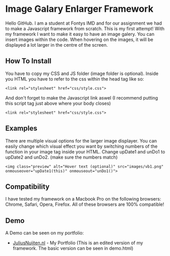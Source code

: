 # Image Galary Enlarger Framework

Hello GitHub. I am a student at Fontys IMD and for our assignment we had to make a Javascript framework from scratch. This is my first attempt! With my framework I want to make it easy to have an image galery. You can insert images within the code. When hovering on the images, it will be displayed a lot larger in the centre of the screen.

## How To Install

You have to copy my CSS and JS folder (image folder is optional). Inside you HTML you have to refer to the css within the head tag like so:

```
<link rel="stylesheet" href="css/style.css">
```

And don't forget to make the Javascript link aswel (I recommend putting this script tag just above where your body closes)
```
<link rel="stylesheet" href="css/style.css">
```

## Examples

There are multiple visual options for the larger image displayer. You can easily change which visual effect you want by switching numbers of the function in your image tag inside your HTML. Change upDate1 and unDo1 to upDate2 and unDo2. (make sure the numbers match)

```
<img class="preview" alt="Hover text (optional)" src="images/vb1.png" onmouseover="upDate1(this)" onmouseout="unDo1()">
```

## Compatibility

I have tested my framework on a Macbook Pro on the following browsers: Chrome, Safari, Opera, Firefox. All of these browsers are 100% compatible!


## Demo

A Demo can be seen on my portfolio: 
* [JuliusNuijten.nl](http://juliusnuijten.nl/eigenframework.html) - My Portfolio (This is an edited version of my framework. The basic version can be seen in demo.html)
